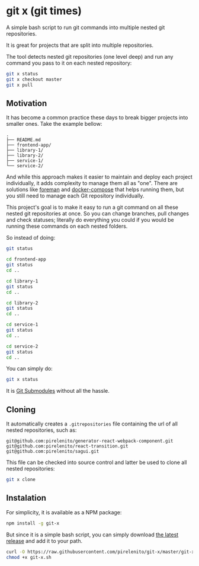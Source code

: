 # git x (git times)

A simple bash script to run git commands into multiple nested git repositories.

It is great for projects that are split into multiple repositories.

The tool detects nested git repositories (one level deep) and run any command you pass to it on each nested repository:

```bash
git x status
git x checkout master
git x pull
```

## Motivation

It has become a common practice these days to break bigger projects into smaller ones. Take the example bellow:

```
.
├── README.md
├── frontend-app/
├── library-1/
├── library-2/
├── service-1/
└── service-2/
```

And while this approach makes it easier to maintain and deploy each project individually, it adds complexity to manage them all as "one". There are solutions like [foreman](http://ddollar.github.io/foreman/) and [docker-compose](https://github.com/docker/compose) that helps running them, but you still need to manage each Git repository individually.

This project's goal is to make it easy to run a git command on all these nested git repositories at once. So you can change branches, pull changes and check statuses; literally do everything you could if you would be running these commands on each nested folders.

So instead of doing:

```bash
git status

cd frontend-app
git status
cd ..

cd library-1
git status
cd ..

cd library-2
git status
cd ..

cd service-1
git status
cd ..

cd service-2
git status
cd ..
```

You can simply do:

```bash
git x status
```

It is [Git Submodules](http://www.git-scm.com/book/en/v2/Git-Tools-Submodules) without all the hassle.

## Cloning

It automatically creates a `.gitrepositories` file containing the url of all nested repositories, such as:

```
git@github.com:pirelenito/generator-react-webpack-component.git
git@github.com:pirelenito/react-transition.git
git@github.com:pirelenito/sagui.git
```

This file can be checked into source control and latter be used to clone all nested repositories:

```bash
git x clone
```

## Instalation

For simplicity, it is available as a NPM package:

```bash
npm install -g git-x
```

But since it is a simple bash script, you can simply download [the latest release](https://raw.githubusercontent.com/pirelenito/git-x/master/git-x.sh) and add it to your path.

```bash
curl -O https://raw.githubusercontent.com/pirelenito/git-x/master/git-x.sh
chmod +x git-x.sh
```
